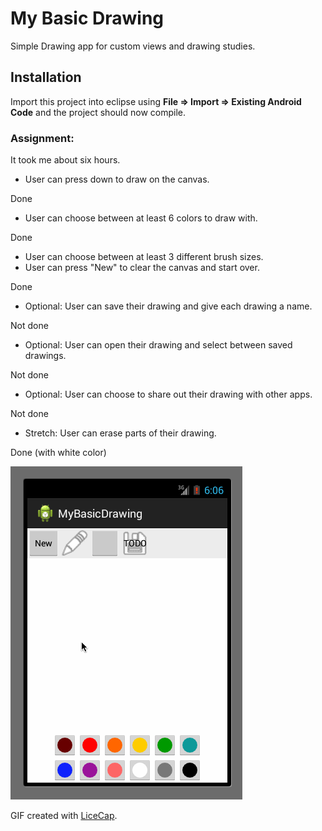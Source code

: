My Basic Drawing
================

Simple Drawing app for custom views and drawing studies.

## Installation

Import this project into eclipse using **File => Import => Existing Android Code** and the project should now compile.

### Assignment:

It took me about six hours.

- User can press down to draw on the canvas.

Done

- User can choose between at least 6 colors to draw with.

Done

- User can choose between at least 3 different brush sizes.
- User can press "New" to clear the canvas and start over.

Done

- Optional: User can save their drawing and give each drawing a name.

Not done

- Optional: User can open their drawing and select between saved drawings.

Not done

- Optional: User can choose to share out their drawing with other apps.

Not done

- Stretch: User can erase parts of their drawing.

Done (with white color)


![Video Walkthrough](anim_my_basic_drawing.gif)

GIF created with [LiceCap](http://www.cockos.com/licecap/).
